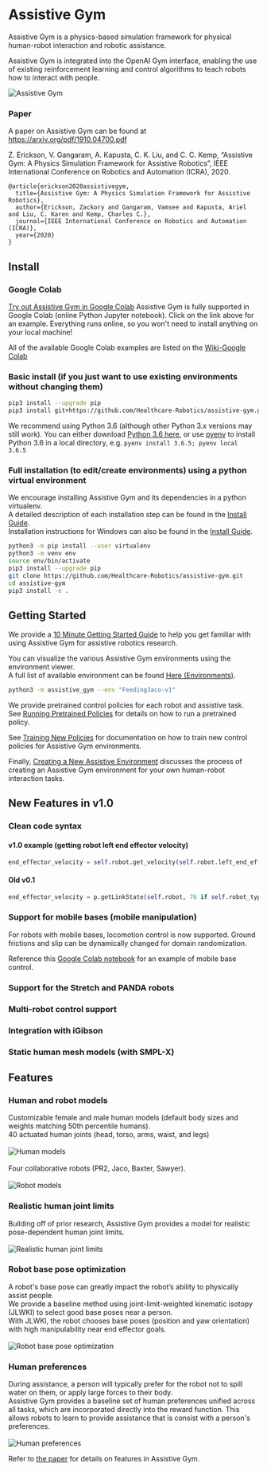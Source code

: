 # Assistive Gym

Assistive Gym is a physics-based simulation framework for physical human-robot interaction and robotic assistance.

Assistive Gym is integrated into the OpenAI Gym interface, enabling the use of existing reinforcement learning and control algorithms to teach robots how to interact with people. 

![Assistive Gym](images/assistive_gym.jpg "Assistive Gym")

### Paper
A paper on Assistive Gym can be found at https://arxiv.org/pdf/1910.04700.pdf

Z. Erickson, V. Gangaram, A. Kapusta, C. K. Liu, and C. C. Kemp, “Assistive Gym: A Physics Simulation Framework for Assistive Robotics”, IEEE International Conference on Robotics and Automation (ICRA), 2020.
```
@article{erickson2020assistivegym,
  title={Assistive Gym: A Physics Simulation Framework for Assistive Robotics},
  author={Erickson, Zackory and Gangaram, Vamsee and Kapusta, Ariel and Liu, C. Karen and Kemp, Charles C.},
  journal={IEEE International Conference on Robotics and Automation (ICRA)},
  year={2020}
}
```

## Install
### Google Colab
[Try out Assistive Gym in Google Colab](https://colab.research.google.com/drive/1PAY5HnLKRB-TBsPaevRr6myMfpVt_yzF?usp=sharing)
Assistive Gym is fully supported in Google Colab (online Python Jupyter notebook). Click on the link above for an example. Everything runs online, so you won't need to install anything on your local machine!

All of the available Google Colab examples are listed on the [Wiki-Google Colab](https://github.com/Healthcare-Robotics/assistive-gym/wiki/7.-Google-Colab)

### Basic install (if you just want to use existing environments without changing them)
```bash
pip3 install --upgrade pip
pip3 install git+https://github.com/Healthcare-Robotics/assistive-gym.git
```

We recommend using Python 3.6 (although other Python 3.x versions may still work). You can either download [Python 3.6 here](https://www.python.org/downloads/), or use [pyenv](https://github.com/pyenv/pyenv) to install Python 3.6 in a local directory, e.g. `pyenv install 3.6.5; pyenv local 3.6.5`

### Full installation (to edit/create environments) using a python virtual environment
We encourage installing Assistive Gym and its dependencies in a python virtualenv.  
A detailed description of each installation step can be found in the [Install Guide](https://github.com/Healthcare-Robotics/assistive-gym/wiki/1.-Install).  
Installation instructions for Windows can also be found in the [Install Guide](https://github.com/Healthcare-Robotics/assistive-gym/wiki/1.-Install#installing-on-windows).
```bash
python3 -m pip install --user virtualenv
python3 -m venv env
source env/bin/activate
pip3 install --upgrade pip
git clone https://github.com/Healthcare-Robotics/assistive-gym.git
cd assistive-gym
pip3 install -e .
```

## Getting Started
We provide a [10 Minute Getting Started Guide](https://github.com/Healthcare-Robotics/assistive-gym/wiki/3.-Getting-Started) to help you get familiar with using Assistive Gym for assistive robotics research.

You can visualize the various Assistive Gym environments using the environment viewer.  
A full list of available environment can be found [Here (Environments)](https://github.com/Healthcare-Robotics/assistive-gym/wiki/2.-Environments).
```bash
python3 -m assistive_gym --env "FeedingJaco-v1"
```

We provide pretrained control policies for each robot and assistive task.  
See [Running Pretrained Policies](https://github.com/Healthcare-Robotics/assistive-gym/wiki/4.-Running-Pretrained-Policies) for details on how to run a pretrained policy.

See [Training New Policies](https://github.com/Healthcare-Robotics/assistive-gym/wiki/5.-Training-New-Policies) for documentation on how to train new control policies for Assistive Gym environments.

Finally, [Creating a New Assistive Environment](https://github.com/Healthcare-Robotics/assistive-gym/wiki/6.-Creating-a-New-Assistive-Environment) discusses the process of creating an Assistive Gym environment for your own human-robot interaction tasks.

## New Features in v1.0
### Clean code syntax
#### v1.0 example (getting robot left end effector velocity)
```python
end_effector_velocity = self.robot.get_velocity(self.robot.left_end_effector)
```
#### Old v0.1
```python
end_effector_velocity = p.getLinkState(self.robot, 76 if self.robot_type=='pr2' else 19 if self.robot_type=='sawyer' else 48 if self.robot_type=='baxter' else 8, computeForwardKinematics=True, computeLinkVelocity=True, physicsClientId=self.id)[6]
```

### Support for mobile bases (mobile manipulation)
For robots with mobile bases, locomotion control is now supported. Ground frictions and slip can be dynamically changed for domain randomization.

Reference this [Google Colab notebook](https://colab.research.google.com/drive/1pfYvTcHK1LF8M9p4Gp31S8SziWIiN0Sq?usp=sharing) for an example of mobile base control.

### Support for the Stretch and PANDA robots

### Multi-robot control support

### Integration with iGibson

### Static human mesh models (with SMPL-X)



## Features
### Human and robot models 
Customizable female and male human models (default body sizes and weights matching 50th percentile humans).  
40 actuated human joints (head, torso, arms, waist, and legs)  
&nbsp;  
![Human models](images/human_models.gif "Human models")  
&nbsp;  
Four collaborative robots (PR2, Jaco, Baxter, Sawyer).  
&nbsp;  
![Robot models](images/robot_models.gif "Robot models")
### Realistic human joint limits
Building off of prior research, Assistive Gym provides a model for realistic pose-dependent human joint limits.  
&nbsp;  
![Realistic human joint limits](images/realistic_human_joint_limits.gif "Realistic human joint limits")
### Robot base pose optimization
A robot's base pose can greatly impact the robot’s ability to physically assist people.  
We provide a baseline method using joint-limit-weighted kinematic isotopy (JLWKI) to select good base poses near a person.  
With JLWKI, the robot chooses base poses (position and yaw orientation) with high manipulability near end effector goals.  
&nbsp;  
![Robot base pose optimization](images/robot_base_pose_optimization.gif "Robot base pose optimization")
### Human preferences
During assistance, a person will typically prefer for the robot not to spill water on them, or apply large forces to their body.  
Assistive Gym provides a baseline set of human preferences unified across all tasks, which are incorporated directly into the reward function.
This allows robots to learn to provide assistance that is consist with a person's preferences.  
&nbsp;  
![Human preferences](images/human_preferences.gif "Human preferences")

Refer to [the paper](https://arxiv.org/abs/1910.04700) for details on features in Assistive Gym.
